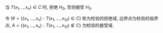 当 $T(x_1,..,x_n)\in C$ 时, 拒绝 $H_0$, 否则接受 $H_0$. 

令 $W=\{(x_1,...,x_n):T(x_1,...,x_10)\in C\}$ 称为检验的拒绝域, 边界点为检验的临界点, $A=\{(x_1,...,x_n):T(x_1,...,x_10)\notin C\}$ 为检验的接受域. 
